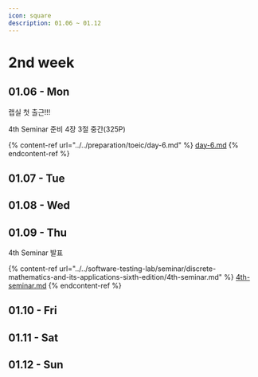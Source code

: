 ```yaml
---
icon: square
description: 01.06 ~ 01.12
---
```


# 2nd week

## 01.06 - Mon

랩실 첫 출근!!!

4th Seminar 준비 4장 3절 중간(325P)

{% content-ref url="../../preparation/toeic/day-6.md" %}
[day-6.md](../../preparation/toeic/day-6.md)
{% endcontent-ref %}



## 01.07 - Tue



## 01.08 - Wed



## 01.09 - Thu

4th Seminar 발표

{% content-ref url="../../software-testing-lab/seminar/discrete-mathematics-and-its-applications-sixth-edition/4th-seminar.md" %}
[4th-seminar.md](../../software-testing-lab/seminar/discrete-mathematics-and-its-applications-sixth-edition/4th-seminar.md)
{% endcontent-ref %}



## 01.10 - Fri



## 01.11 - Sat



## 01.12 - Sun

